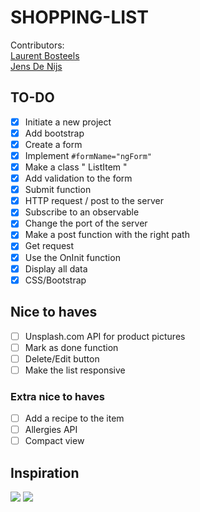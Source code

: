 # SHOPPING-LIST
Contributors:  
[Laurent Bosteels](https://github.com/Laurent-Bosteels)  
[Jens De Nijs](https://github.com/JensDeNijs)

## TO-DO

- [x] Initiate a new project
- [x] Add bootstrap
- [x] Create a form
- [x] Implement `#formName="ngForm"`
- [x] Make a class " ListItem "
- [x] Add validation to the form
- [x] Submit function
- [x] HTTP request / post to the server
- [x] Subscribe to an observable
- [x] Change the port of the server
- [x] Make a post function with the right path
- [x] Get request
- [x] Use the OnInit function
- [x] Display all data
- [x] CSS/Bootstrap

## Nice to haves
- [ ] Unsplash.com API for product pictures
- [ ] Mark as done function
- [ ] Delete/Edit button
- [ ] Make the list responsive

### Extra nice to haves
- [ ] Add a recipe to the item
- [ ] Allergies API
- [ ] Compact view

## Inspiration
![](https://i.pinimg.com/564x/6e/58/95/6e58956f03b78eadcaa377cffdd49c94.jpg)
![](https://mir-s3-cdn-cf.behance.net/project_modules/max_1200/1dc3b250941731.58dda1470df88.png)